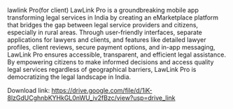 lawlink Pro(for client)
LawLink Pro is a groundbreaking mobile app transforming legal services in India by creating an eMarketplace platform that bridges the gap between legal service providers and citizens, especially in rural areas. Through user-friendly interfaces, separate applications for lawyers and clients, and features like detailed lawyer profiles, client reviews, secure payment options, and in-app messaging, LawLink Pro ensures accessible, transparent, and efficient legal assistance. By empowering citizens to make informed decisions and access quality legal services regardless of geographical barriers, LawLink Pro is democratizing the legal landscape in India.

Download link: https://drive.google.com/file/d/1iK-8lzGdUCghnbKYHkGL0nWU_iv2fBzc/view?usp=drive_link

